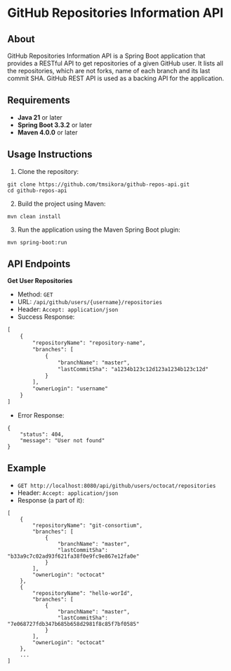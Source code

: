 # GitHub Repositories Information API


## About

GitHub Repositories Information API is a Spring Boot 
application that provides a RESTful API to get repositories 
of a given GitHub user. It lists all the repositories, 
which are not forks, name of each branch and its last 
commit SHA. GitHub REST API is used as a backing API for 
the application.

## Requirements

- **Java 21** or later
- **Spring Boot 3.3.2** or later
- **Maven 4.0.0** or later


## Usage Instructions

1. Clone the repository:
```
git clone https://github.com/tmsikora/github-repos-api.git
cd github-repos-api
```
2. Build the project using Maven:
```
mvn clean install
```
3. Run the application using the Maven Spring Boot plugin:
```
mvn spring-boot:run
```


## API Endpoints

**Get User Repositories**

- Method: `GET`
- URL: `/api/github/users/{username}/repositories`
- Header: `Accept: application/json`
- Success Response:
```dtd
[
    {
        "repositoryName": "repository-name",
        "branches": [
            {
                "branchName": "master",
                "lastCommitSha": "a1234b123c12d123a1234b123c12d"
            }
        ],
        "ownerLogin": "username"
    }
]
```

- Error Response:
```
{
    "status": 404,
    "message": "User not found"
}
```

## Example

- `GET http://localhost:8080/api/github/users/octocat/repositories`
- Header: `Accept: application/json`
- Response (a part of it):
```
[
    {
        "repositoryName": "git-consortium",
        "branches": [
            {
                "branchName": "master",
                "lastCommitSha": "b33a9c7c02ad93f621fa38f0e9fc9e867e12fa0e"
            }
        ],
        "ownerLogin": "octocat"
    },
    {
        "repositoryName": "hello-worId",
        "branches": [
            {
                "branchName": "master",
                "lastCommitSha": "7e068727fdb347b685b658d2981f8c85f7bf0585"
            }
        ],
        "ownerLogin": "octocat"
    },
    ...
]
```
